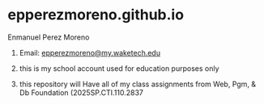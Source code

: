 # epperezmoreno.github.io

Enmanuel Perez Moreno

1. Email: epperezmoreno@my.waketech.edu

2. this is my school account used for education purposes only

3. this repository will Have all of my class assignments from Web, Pgm, & Db Foundation (2025SP.CTI.110.2837




